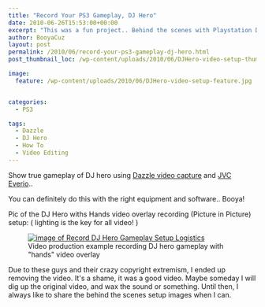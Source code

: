 ```yaml
---
title: "Record Your PS3 Gameplay, DJ Hero"
date: 2010-06-26T15:53:00+00:00
excerpt: "This was a fun project.. Behind the scenes with Playstation DJ Hero Gameplay Recording showing hands overlay"
author: BooyaCuz
layout: post
permalink: /2010/06/record-your-ps3-gameplay-dj-hero.html
post_thumbnail_loc: /wp-content/uploads/2010/06/DJHero-video-setup-thumb.jpg

image:
  feature: /wp-content/uploads/2010/06/DJHero-video-setup-feature.jpg


categories:
  - PS3

tags:
  - Dazzle
  - DJ Hero
  - How To
  - Video Editing
---
```

Show true gameplay of DJ hero using [Dazzle video capture](http://amzn.to/2f2P6qj) and [JVC Everio](http://amzn.to/2dT8lW5)..
  
You can definitely do this with the right equipment and software.. Booya!

Pic of the DJ Hero withs Hands video overlay recording (Picture in Picture) setup: ( lighting is the key for all video! )
<figure>
	<a href="{{ site.cdn-url }}/wp-content/uploads/2010/06/DJHero-video-setup.jpg">
    <img src="{{ site.cdn-url }}/wp-content/uploads/2010/06/DJHero-video-setup.jpg" 
         alt="image of Record DJ Hero Gameplay Setup Logistics" title="DJ Hero Record Gameplay"></a>
	<figcaption>Video production example recording DJ hero gameplay with "hands" video overlay</figcaption>
</figure>

Due to these guys and their crazy copyright extremism, I ended up removing the video. It's a shame, it was a good video.
Maybe someday I will dig up the original video, and wax the sound or something. Until then, I always like to share the behind the scenes setup images when I can.